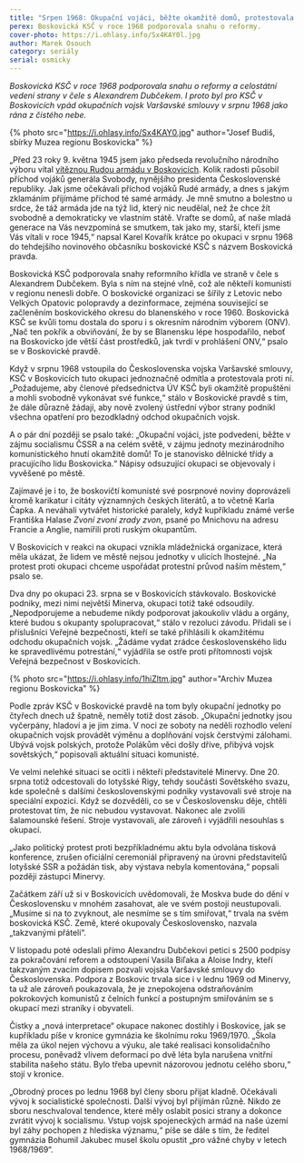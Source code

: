 ```yaml
---
title: "Srpen 1968: Okupační vojáci, běžte okamžitě domů, protestovala proti vpádu vojsk boskovická KSČ i další organizace"
perex: Boskovická KSČ v roce 1968 podporovala snahu o reformy.
cover-photo: https://i.ohlasy.info/Sx4KAY0l.jpg
author: Marek Osouch
category: seriály
serial: osmicky
---
```


*Boskovická KSČ v roce 1968 podporovala snahu o reformy a celostátní vedení strany v čele s Alexandrem Dubčekem. I proto byl pro KSČ v Boskovicích vpád okupačních vojsk Varšavské smlouvy v srpnu 1968 jako rána z čistého nebe.*

{% photo src="https://i.ohlasy.info/Sx4KAY0.jpg" author="Josef Budiš, sbírky Muzea regionu Boskovicka" %}

„Před 23 roky 9. května 1945 jsem jako předseda revolučního národního výboru vítal [vítěznou Rudou armádu v Boskovicích](http://www.ohlasy.info/clanky/2015/05/osvobozeni-boskovic.html). Kolik radosti působil příchod vojáků generála Svobody, nynějšího presidenta Československé republiky. Jak jsme očekávali příchod vojáků Rudé armády, a dnes s jakým zklamáním přijímáme příchod té samé armády. Je mně smutno a bolestno u srdce, že táž armáda jde na týž lid, který nic neudělal, než že chce žít svobodně a demokraticky ve vlastním státě. Vraťte se domů, ať naše mladá generace na Vás nevzpomíná se smutkem, tak jako my, starší, kteří jsme Vás vítali v roce 1945,“ napsal Karel Kovařík krátce po okupaci v srpnu 1968 do tehdejšího novinového občasníku boskovické KSČ s názvem Boskovická pravda.

Boskovická KSČ podporovala snahy reformního křídla ve straně v čele s Alexandrem Dubčekem. Byla s ním na stejné vlně, což ale někteří komunisti v regionu nenesli dobře. O boskovické organizaci se šířily z Letovic nebo Velkých Opatovic polopravdy a dezinformace, zejména související se začleněním boskovického okresu do blanenského v roce 1960. Boskovická KSČ se kvůli tomu dostala do sporu i s okresním národním výborem (ONV). „Nač ten pokřik a obviňování, že by se Blanensku lépe hospodařilo, neboť na Boskovicko jde větší část prostředků, jak tvrdí v prohlášení ONV,“ psalo se v Boskovické pravdě.

Když v srpnu 1968 vstoupila do Československa vojska Varšavské smlouvy, KSČ v Boskovicích tuto okupaci jednoznačně odmítla a protestovala proti ní. „Požadujeme, aby členové předsednictva ÚV KSČ byli okamžitě propuštěni a mohli svobodně vykonávat své funkce,“ stálo v Boskovické pravdě s tím, že dále důrazně žádají, aby nově zvolený ústřední výbor strany podnikl všechna opatření pro bezodkladný odchod okupačních vojsk.

A o pár dní později se psalo také: „Okupační vojáci, jste podvedeni, běžte v zájmu socialismu ČSSR a na celém světě, v zájmu jednoty mezinárodního komunistického hnutí okamžitě domů! To je stanovisko dělnické třídy a pracujícího lidu Boskovicka.“ Nápisy odsuzující okupaci se objevovaly i vyvěšené po městě.

Zajímavé je i to, že boskovičtí komunisté své posrpnové noviny doprovázeli kromě karikatur i citáty významných českých literátů, a to včetně Karla Čapka. A neváhali vytvářet historické paralely, když kupříkladu známé verše Františka Halase *Zvoní zvoní zrady zvon*, psané po Mnichovu na adresu Francie a Anglie, namířili proti ruským okupantům.

V Boskovicích v reakci na okupaci vznikla mládežnická organizace, která měla ukázat, že lidem ve městě nejsou jednotky v ulicích lhostejné. „Na protest proti okupaci chceme uspořádat protestní průvod naším městem,“ psalo se.

Dva dny po okupaci 23. srpna se v Boskovicích stávkovalo. Boskovické podniky, mezi nimi největší Minerva, okupaci totiž také odsoudily. „Nepodporujeme a nebudeme nikdy podporovat jakoukoliv vládu a orgány, které budou s okupanty spolupracovat,“ stálo v rezoluci závodu. Přidali se i příslušníci Veřejné bezpečnosti, kteří se také přihlásili k okamžitému odchodu okupačních vojsk. „Žádáme vydat zrádce československého lidu ke spravedlivému potrestání,“ vyjádřila se ostře proti přítomnosti vojsk Veřejná bezpečnost v Boskovicích.

{% photo src="https://i.ohlasy.info/1hiZltm.jpg" author="Archiv Muzea regionu Boskovicka" %}

Podle zpráv KSČ v Boskovické pravdě na tom byly okupační jednotky po čtyřech dnech už špatně, neměly totiž dost zásob. „Okupační jednotky jsou vyčerpány, hladoví a je jim zima. V noci ze soboty na neděli rozhodlo velení okupačních vojsk provádět výměnu a doplňování vojsk čerstvými zálohami. Ubývá vojsk polských, protože Polákům věci došly dříve, přibývá vojsk sovětských,“ popisovali aktuální situaci komunisté.

Ve velmi nelehké situaci se ocitli i někteří představitelé Minervy. Dne 20. srpna totiž odcestovali do lotyšské Rigy, tehdy součásti Sovětského svazu, kde společně s dalšími československými podniky vystavovali své stroje na speciální expozici. Když se dozvěděli, co se v Československu děje, chtěli protestovat tím, že nic nebudou vystavovat. Nakonec ale zvolili šalamounské řešení. Stroje vystavovali, ale zároveň i vyjádřili nesouhlas s okupací.

„Jako politický protest proti bezpříkladnému aktu byla odvolána tisková konference, zrušen oficiální ceremoniál připravený na úrovni představitelů lotyšské SSR a požádán tisk, aby výstava nebyla komentována,“ popsali později zástupci Minervy.

Začátkem září už si v Boskovicích uvědomovali, že Moskva bude do dění v Československu v mnohém zasahovat, ale ve svém postoji neustupovali. „Musíme si na to zvyknout, ale nesmíme se s tím smiřovat,“ trvala na svém boskovická KSČ. Země, které okupovaly Československo, nazvala „takzvanými přáteli“.

V listopadu poté odeslali přímo Alexandru Dubčekovi petici s 2500 podpisy za pokračování reforem a odstoupení Vasila Biľaka a Aloise Indry, kteří takzvaným zvacím dopisem pozvali vojska Varšavské smlouvy do Československa. Podpora z Boskovic trvala sice i v lednu 1969 od Minervy, ta už ale zároveň poukazovala, že je znepokojena odstraňováním pokrokových komunistů z čelních funkcí a postupným smiřováním se s okupací mezi straníky i obyvateli.

Čistky a „nová interpretace“ okupace nakonec dostihly i Boskovice, jak se kupříkladu píše v kronice gymnázia ke školnímu roku 1969/1970. „Škola měla za úkol nejen výchovu a výuku, ale také realisaci konsolidačního procesu, poněvadž vlivem deformací po dvě léta byla narušena vnitřní stabilita našeho státu. Bylo třeba upevnit názorovou jednotu celého sboru,“ stojí v kronice.

„Obrodný proces po lednu 1968 byl členy sboru přijat kladně. Očekávali vývoj k socialistické společnosti. Další vývoj byl přijímán různě. Nikdo ze sboru neschvaloval tendence, které měly oslabit posici strany a dokonce zvrátit vývoj k socialismu. Vstup vojsk spojeneckých armád na naše území byl záhy pochopen z hlediska významu,“ píše se dále s tím, že ředitel gymnázia Bohumil Jakubec musel školu opustit „pro vážné chyby v letech 1968/1969“.
